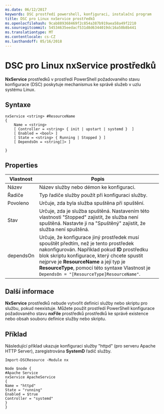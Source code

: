 ```yaml
---
ms.date: 06/12/2017
keywords: DSC prostředí powershell, konfiguraci, instalační program
title: DSC pro Linux nxService prostředků
ms.openlocfilehash: 9cab889368469f2c854a387b919aea58a49f2210
ms.sourcegitcommit: 54534635eedacf531d8d6344019dc16a50b8b441
ms.translationtype: MT
ms.contentlocale: cs-CZ
ms.lasthandoff: 05/16/2018
---
```

# <a name="dsc-for-linux-nxservice-resource"></a>DSC pro Linux nxService prostředků

**NxService** prostředků v prostředí PowerShell požadovaného stavu konfigurace (DSC) poskytuje mechanismus ke správě služeb v uzlu systému Linux.

## <a name="syntax"></a>Syntaxe

```
nxService <string> #ResourceName
{
    Name = <string>
    [ Controller = <string> { init | upstart | systemd }  ]
    [ Enabled = <bool> ]
    [ State = <string> { Running | Stopped } ]
    [ DependsOn = <string[]> ]

}
```

## <a name="properties"></a>Properties
|  Vlastnost |  Popis |
|---|---|
| Název| Název služby nebo démon ke konfiguraci.|
| Řadiče| Typ řadiče služby použít při konfiguraci služby.|
| Povoleno| Určuje, zda byla služba spuštěna při spuštění.|
| Stav| Určuje, zda je služba spuštěná. Nastavením této vlastnosti "Stopped" zajistit, že služba není spuštěná. Nastavte ji na "Spuštěný" zajistit, že služba není spuštěná.|
| dependsOn | Určuje, že konfigurace jiný prostředek musí spouštět předtím, než je tento prostředek nakonfigurován. Například pokud **ID** prostředku blok skriptu konfigurace, který chcete spustit nejprve je **ResourceName** a její typ je **ResourceType**, pomocí této syntaxe Vlastnost je `DependsOn = "[ResourceType]ResourceName"`.|


## <a name="additional-information"></a>Další informace

**NxService** prostředků nebude vytvořit definici služby nebo skriptu pro službu, pokud neexistuje. Můžete použít prostředí PowerShell konfigurace požadovaného stavu **nxFile** prostředků prostředků ke správě existence nebo obsah souboru definice služby nebo skriptu.

## <a name="example"></a>Příklad

Následující příklad ukazuje konfiguraci služby "httpd" (pro serveru Apache HTTP Server), zaregistrována **SystemD** řadič služby.

```
Import-DSCResource -Module nx

Node $node {
#Apache Service
nxService ApacheService
{
Name = "httpd"
State = "running"
Enabled = $true
Controller = "systemd"
}
}
```